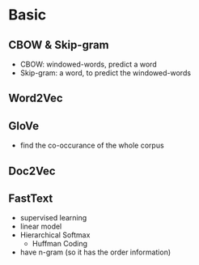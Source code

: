 Basic
=====

CBOW & Skip-gram
----------------
- CBOW: windowed-words, predict a word
- Skip-gram: a word, to predict the windowed-words

Word2Vec
--------

GloVe
-----
- find the co-occurance of the whole corpus

Doc2Vec
-------

FastText
--------
- supervised learning
- linear model
- Hierarchical Softmax
  - Huffman Coding
- have n-gram (so it has the order information)
